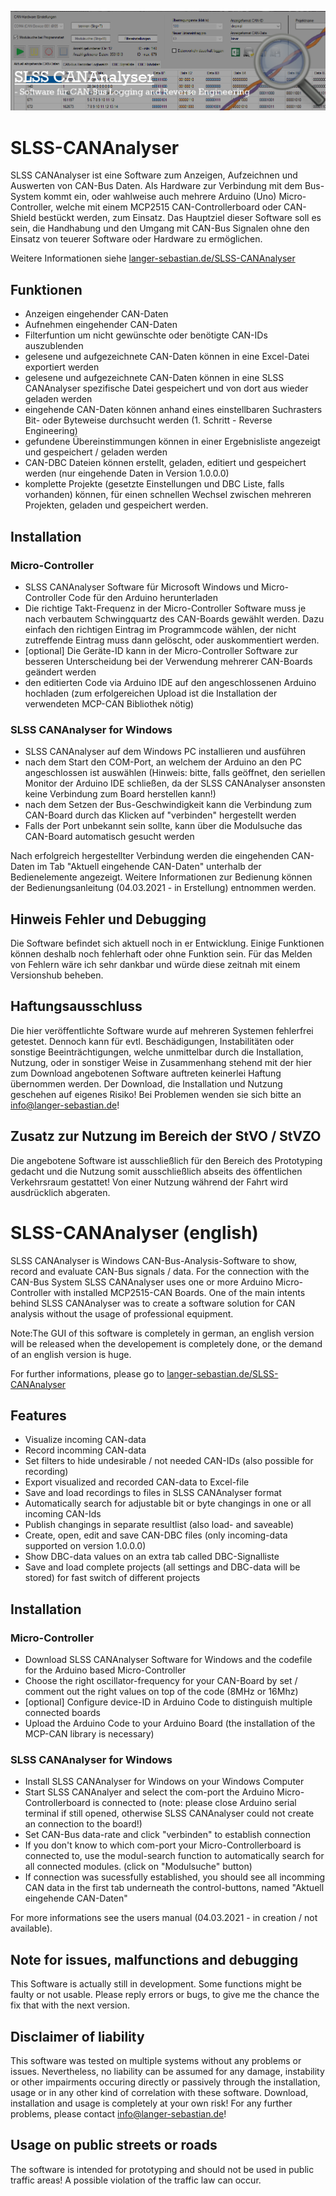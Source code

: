 ![alt text](https://github.com/SeppHansen/SLSS-CANAnalyser/blob/main/SLSS%20CANAnalyser_banner.png?raw=true)

# SLSS-CANAnalyser
SLSS CANAnalyser ist eine Software zum Anzeigen, Aufzeichnen und Auswerten von CAN-Bus Daten. Als Hardware zur Verbindung mit dem Bus-System kommt ein, oder wahlweise auch mehrere Arduino (Uno) Micro-Controller, welche mit einem MCP2515 CAN-Controllerboard oder CAN-Shield bestückt werden, zum Einsatz. Das Hauptziel dieser Software soll es sein, die Handhabung und den Umgang mit CAN-Bus Signalen ohne den Einsatz von teuerer Software oder Hardware zu ermöglichen.

Weitere Informationen siehe [langer-sebastian.de/SLSS-CANAnalyser](https://www.langer-sebastian.de/slss-cananalyser/)
  
## Funktionen

- Anzeigen eingehender CAN-Daten
- Aufnehmen eingehender CAN-Daten
- Filterfuntion um nicht gewünschte oder benötigte CAN-IDs auszublenden
- gelesene und aufgezeichnete CAN-Daten können in eine Excel-Datei exportiert werden
- gelesene und aufgezeichnete CAN-Daten können in eine SLSS CANAnalyser spezifische Datei gespeichert und von dort aus wieder geladen werden
- eingehende CAN-Daten können anhand eines einstellbaren Suchrasters Bit- oder Byteweise durchsucht werden (1. Schritt - Reverse Engineering)
- gefundene Übereinstimmungen können in einer Ergebnisliste angezeigt und gespeichert / geladen werden
- CAN-DBC Dateien können erstellt, geladen, editiert und gespeichert werden (nur eingehende Daten in Version 1.0.0.0)
- komplette Projekte (gesetzte Einstellungen und DBC Liste, falls vorhanden) können, für einen schnellen Wechsel zwischen mehreren Projekten, geladen und gespeichert werden.  


## Installation

### Micro-Controller
- SLSS CANAnalyser Software für Microsoft Windows und Micro-Controller Code für den Arduino herunterladen 
- Die richtige Takt-Frequenz in der Micro-Controller Software muss je nach verbautem Schwingquartz des CAN-Boards gewählt werden. Dazu einfach den richtigen Eintrag im Programmcode wählen, der nicht zutreffende Eintrag muss dann gelöscht, oder auskommentiert werden. 
- [optional] Die Geräte-ID kann in der Micro-Controller Software zur besseren Unterscheidung bei der Verwendung mehrerer CAN-Boards geändert werden  
- den editierten Code via Arduino IDE auf den angeschlossenen Arduino hochladen (zum erfolgereichen Upload ist die Installation der verwendeten MCP-CAN Bibliothek nötig)

### SLSS CANAnalyser for Windows
- SLSS CANAnalyser auf dem Windows PC installieren und ausführen
- nach dem Start den COM-Port, an welchem der Arduino an den PC angeschlossen ist auswählen (Hinweis: bitte, falls geöffnet, den seriellen Monitor der Arduino IDE schließen, da der SLSS CANAnalyser ansonsten keine Verbindung zum Board herstellen kann!)
- nach dem Setzen der Bus-Geschwindigkeit kann die Verbindung zum CAN-Board durch das Klicken auf "verbinden" hergestellt werden
- Falls der Port unbekannt sein sollte, kann über die Modulsuche das CAN-Board automatisch gesucht werden

Nach erfolgreich hergestellter Verbindung werden die eingehenden CAN-Daten im Tab "Aktuell eingehende CAN-Daten" unterhalb der Bedienelemente angezeigt. 
Weitere Informationen zur Bedienung können der Bedienungsanleitung (04.03.2021 - in Erstellung) entnommen werden.


## Hinweis Fehler und Debugging

Die Software befindet sich aktuell noch in er Entwicklung. Einige Funktionen können deshalb noch fehlerhaft oder ohne Funktion sein. Für das Melden von Fehlern wäre ich sehr dankbar und würde diese zeitnah mit einem Versionshub beheben.


## Haftungsausschluss

Die hier veröffentlichte Software wurde auf mehreren Systemen fehlerfrei getestet. Dennoch kann für evtl. Beschädigungen, Instabilitäten oder sonstige Beeinträchtigungen, welche unmittelbar durch die Installation, Nutzung, oder in sonstiger Weise in Zusammenhang stehend mit der hier zum Download angebotenen Software auftreten keinerlei Haftung übernommen werden. Der Download, die Installation und Nutzung geschehen auf eigenes Risiko! Bei Problemen wenden sie sich bitte an info@langer-sebastian.de!


## Zusatz zur Nutzung im Bereich der StVO / StVZO

Die angebotene Software ist ausschließlich für den Bereich des Prototyping gedacht und die Nutzung somit ausschließlich abseits des öffentlichen Verkehrsraum gestattet! Von einer Nutzung während der Fahrt wird ausdrücklich abgeraten. 







# SLSS-CANAnalyser (english)
SLSS CANAnalyser is Windows CAN-Bus-Analysis-Software to show, record and evaluate CAN-Bus signals / data. For the connection with the CAN-Bus System SLSS CANAnalyser uses one or more Arduino Micro-Controller with installed MCP2515-CAN Boards. One of the main intents behind SLSS CANAnalyser was to create a software solution for CAN analysis without the usage of professional equipment. 

Note:The GUI of this software is completely in german, an english version will be released when the developement is completely done, or  the demand of an english version is huge. 

For further informations, please go to [langer-sebastian.de/SLSS-CANAnalyser](https://www.langer-sebastian.de/slss-cananalyser/)

## Features

- Visualize incoming CAN-data
- Record incomming CAN-data 
- Set filters to hide undesirable / not needed CAN-IDs (also possible for recording)
- Export visualized and recorded CAN-data to Excel-file
- Save and load recordings to files in SLSS CANAnalyser format
- Automatically search for adjustable bit or byte changings in one or all incoming CAN-Ids
- Publish changings in separate resultlist (also load- and saveable)
- Create, open, edit and save CAN-DBC files (only incoming-data supported on version 1.0.0.0)  
- Show DBC-data values on an extra tab called DBC-Signalliste
- Save and load complete projects (all settings and DBC-data will be stored) for fast switch of different projects   


## Installation

### Micro-Controller
- Download SLSS CANAnalyser Software for Windows and the codefile for the Arduino based Micro-Controller
- Choose the right oscillator-frequency for your CAN-Board by set / comment out the right values on top of the code (8MHz or 16Mhz)
- [optional] Configure device-ID in Arduino Code to distinguish multiple connected boards
- Upload the Arduino Code to your Arduino Board (the installation of the MCP-CAN library is necessary)

### SLSS CANAnalyser for Windows
- Install SLSS CANAnalyser for Windows on your Windows Computer
- Start SLSS CANAnalyer and select the com-port the Arduino Micro-Controllerboard is connected to (note: please close Arduino serial terminal if still opened, otherwise SLSS CANAnalyser could not create an connection to the board!)
- Set CAN-Bus data-rate and click "verbinden" to establish connection 
- If you don't know to which com-port your Micro-Controllerboard is connected to, use the modul-search function to automatically search for all connected modules. (click on "Modulsuche" button)
- If connection was sucessfully established, you should see all incomming CAN data in the first tab underneath the control-buttons, named "Aktuell eingehende CAN-Daten"

For more informations see the users manual (04.03.2021 - in creation / not available).

## Note for issues, malfunctions and debugging 

This Software is actually still in development. Some functions might be faulty or not usable. Please reply errors or bugs, to give me the chance the fix that with the next version.


## Disclaimer of liability

This software was tested on multiple systems without any problems or issues. Nevertheless, no liability can be assumed for any damage, instability or other impairments occuring directly or passively through the installation, usage or in any other kind of correlation with these software. Download, installation and usage is completely 
at your own risk! For any further problems, please contact info@langer-sebastian.de!


## Usage on public streets or roads

The software is intended for prototyping and should not be used in public traffic areas! A possible violation of the traffic law can occur. 


